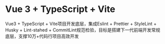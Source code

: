 # Vue 3 + TypeScript + Vite

Vue3 + TypeScript + Vite项目开发底层，集成Eslint + Prettier + StyleLint + Husky + Lint-stahed + CommitLint规范检验，目标是搭建下一代前端开发常规底层，支撑10万+代码行项目高效开发
